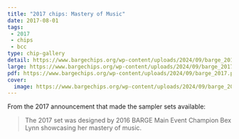 ```yaml
---
title: "2017 chips: Mastery of Music"
date: 2017-08-01
tags:
 - 2017
 - chips
 - bcc
type: chip-gallery
detail: https://www.bargechips.org/wp-content/uploads/2024/09/barge_2017_detail.png
large: https://www.bargechips.org/wp-content/uploads/2024/09/barge_2017.jpg
pdf: https://www.bargechips.org/wp-content/uploads/2024/09/barge_2017.pdf
cover:
  image: https://www.bargechips.org/wp-content/uploads/2024/09/barge_2017_detail.png
---
```


From the 2017 announcement that made the sampler sets available:

> The 2017 set was designed by 2016 BARGE Main Event Champion Bex Lynn
> showcasing her mastery of music.
